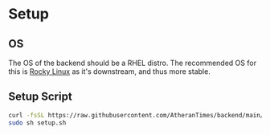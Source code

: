 # Setup

## OS

The OS of the backend should be a RHEL distro. The recommended OS for this is [Rocky Linux](https://rockylinux.org/) as it's downstream, and thus more stable.


## Setup Script

```bash
curl -fsSL https://raw.githubusercontent.com/AtheranTimes/backend/main/scripts/setup.sh -o setup.sh
sudo sh setup.sh
```